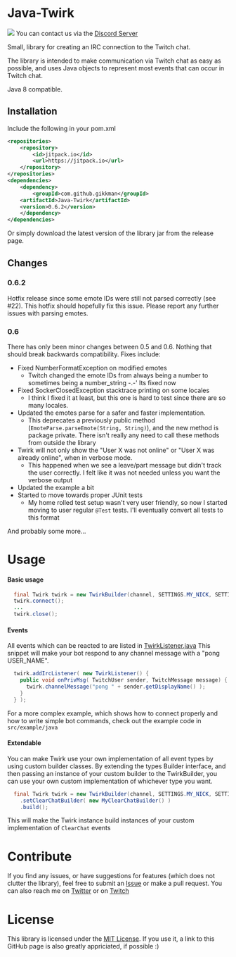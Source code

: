 # Java-Twirk
[![](https://jitpack.io/v/Gikkman/Java-Twirk.svg)](https://jitpack.io/#Gikkman/Java-Twirk)
You can contact us via the [Discord Server](https://discord.gg/8NXaEyV)

Small, library for creating an IRC connection to the Twitch chat.

The library is intended to make communication via Twitch chat as easy as possible, and uses Java objects to represent most events that can occur in Twitch chat. 

Java 8 compatible.

## Installation
Include the following in your pom.xml

```xml
<repositories>
    <repository>
        <id>jitpack.io</id>
        <url>https://jitpack.io</url>
    </repository>
</repositories>
<dependencies>
    <dependency>
        <groupId>com.github.gikkman</groupId>
	<artifactId>Java-Twirk</artifactId>
	<version>0.6.2</version>
    </dependency>
</dependencies>
```
Or simply download the latest version of the library jar from the release page.

## Changes
### 0.6.2
Hotfix release since some emote IDs were still not parsed correctly (see #22). This hotfix should hopefully fix this issue.
Please report any further issues with parsing emotes.

### 0.6
There has only been minor changes between 0.5 and 0.6. Nothing that should break backwards compatibility. Fixes include:
* Fixed NumberFormatException on modified emotes
  * Twitch changed the emote IDs from always being a number to sometimes being a number_string -.-' Its fixed now
* Fixed SockerClosedException stacktrace printing on some locales
  * I think I fixed it at least, but this one is hard to test since there are so many locales.
* Updated the emotes parse for a safer and faster implementation.
  * This deprecates a previously public method (`EmoteParse.parseEmote(String, String)`), and the new method is package private. There isn't really any need to call these methods from outside the library
* Twirk will not only show the "User X was not online" or "User X was already online", when in verbose mode.
  * This happened when we see a leave/part message but didn't track the user correctly. I felt like it was not needed unless you want the verbose output
* Updated the example a bit
* Started to move towards proper JUnit tests
  * My home rolled test setup wasn't very user friendly, so now I started moving to user regular `@Test` tests. I'll eventually convert all tests to this format 

And probably some more...

# Usage
#### Basic usage
```Java
  final Twirk twirk = new TwirkBuilder(channel, SETTINGS.MY_NICK, SETTINGS.MY_PASS).build();
  twirk.connect();
  ...
  twirk.close();
```
#### Events
All events which can be reacted to are listed in [TwirkListener.java](https://github.com/Gikkman/Java-Twirk/blob/master/twirc/src/main/java/com/gikk/twirk/events/TwirkListener.java) This snippet will make your bot respond to any channel
message with a "pong USER_NAME".
```Java
  twirk.addIrcListener( new TwirkListener() { 
    public void onPrivMsg( TwitchUser sender, TwitchMessage message) {
      twirk.channelMessage("pong " + sender.getDisplayName() );
    }
  } );
```

For a more complex example, which shows how to connect properly and how to write simple bot commands, check out the example code in `src/example/java`

#### Extendable
You can make Twirk use your own implementation of all event types by using custom builder classes. By extending the types Builder interface, and then passing an instance of your custom builder to the TwirkBuilder, you can use your own custom implementation of whichever type you want.
```Java
  final Twirk twirk = new TwirkBuilder(channel, SETTINGS.MY_NICK, SETTINGS.MY_PASS)
    .setClearChatBuilder( new MyClearChatBuilder() )
    .build();
```
This will make the Twirk instance build instances of your custom implementation of `ClearChat` events

# Contribute
If you find any issues, or have suggestions for features (which does not clutter the library), feel free to submit an [Issue](https://github.com/Gikkman/Java-Twirk/issues) or make a pull request. You can also reach me on [Twitter](https://twitter.com/gikkman) or on [Twitch](http://twitch.com/gikkman)


# License
This library is licensed under the [MIT License](https://tldrlegal.com/license/mit-license). If you use it, a link to this GitHub page is also greatly appriciated, if possible :)


